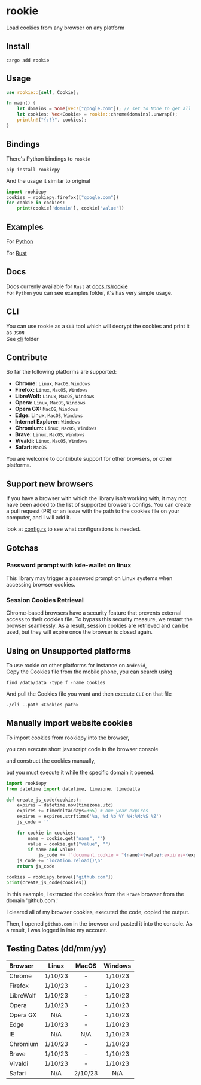 # rookie
Load cookies from any browser on any platform

## Install
```shell
cargo add rookie
```

## Usage
```rust
use rookie::{self, Cookie};

fn main() {
    let domains = Some(vec!["google.com"]); // set to None to get all
    let cookies: Vec<Cookie> = rookie::chrome(domains).unwrap();
    println!("{:?}", cookies);
}
```


## Bindings
There's Python bindings to `rookie`
```shell
pip install rookiepy
```
And the usage it similar to original
```python
import rookiepy
cookies = rookiepy.firefox(["google.com"])
for cookie in cookies:
    print(cookie['domain'], cookie['value'])
```

## Examples
For [Python](https://github.com/thewh1teagle/rookie/tree/main/examples)

For [Rust](https://github.com/thewh1teagle/rookie/tree/main/rookie-rs/examples)

## Docs
Docs currenly available for `Rust` at [docs.rs/rookie](https://docs.rs/rookie)  
For `Python` you can see examples folder, it's has very simple usage.

## CLI
You can use rookie as a `CLI` tool which will decrypt the cookies and print it as `JSON`  
See [cli](https://github.com/thewh1teagle/rookie/tree/main/cli) folder

## Contribute
So far the following platforms are supported:

* **Chrome:** `Linux`, `MacOS`, `Windows`
* **Firefox:** `Linux`, `MacOS`, `Windows`
* **LibreWolf:** `Linux`, `MacOS`, `Windows`
* **Opera:** `Linux`, `MacOS`, `Windows`
* **Opera GX:** `MacOS`, `Windows`
* **Edge:** Linux, `MacOS`, `Windows`
* **Internet Explorer:** `Windows`
* **Chromium:** `Linux`, `MacOS`, `Windows`
* **Brave:** `Linux`, `MacOS`, `Windows`
* **Vivaldi:** `Linux`, `MacOS`, `Windows`
* **Safari:** `MacOS`

You are welcome to contribute support for other browsers, or other platforms.

## Support new browsers
If you have a browser with which the library isn't working with, it may not have been added to the list of supported browsers configs. You can create a pull request (PR) or an issue with the path to the cookies file on your computer, and I will add it.

look at [config.rs](https://github.com/thewh1teagle/rookie/blob/main/rookie-rs/src/config.rs) to see what configurations is needed.

## Gotchas
### Password prompt with kde-wallet on linux
This library may trigger a password prompt on Linux systems when accessing browser cookies. 
### Session Cookies Retrieval
Chrome-based browsers have a security feature that prevents external access to their cookies file. To bypass this security measure, we restart the browser seamlessly. As a result, session cookies are retrieved and can be used, but they will expire once the browser is closed again.



## Using on Unsupported platforms
To use rookie on other platforms for instance on `Android`,  
Copy the Cookies file from the mobile phone, you can search using
```shell
find /data/data -type f -name Cookies
```
And pull the Cookies file you want and then execute `CLI` on that file
```shell
./cli --path <Cookies path>
```

## Manually import website cookies
To import cookies from rookiepy into the browser,

you can execute short javascript code in the browser console 

and construct the cookies manually,

but you must execute it while the specific domain it opened.
```python
import rookiepy
from datetime import datetime, timezone, timedelta

def create_js_code(cookies):
    expires = datetime.now(timezone.utc)
    expires += timedelta(days=365) # one year expires
    expires = expires.strftime('%a, %d %b %Y %H:%M:%S %Z')
    js_code = ''

    for cookie in cookies:
        name = cookie.get("name", "")
        value = cookie.get("value", "")
        if name and value:
            js_code += f'document.cookie = "{name}={value};expires={expires};"\n'
    js_code += 'location.reload()\n'
    return js_code

cookies = rookiepy.brave(["github.com"])
print(create_js_code(cookies))
```
In this example, I extracted the cookies from the `Brave` browser from the domain 'github.com.'

I cleared all of my browser cookies, executed the code, copied the output. 

Then, I opened `github.com` in the browser and pasted it into the console. As a result, I was logged in into my account.

## Testing Dates  (dd/mm/yy)

Browser  |  Linux   |  MacOS   | Windows  |
:------  | :------: | :------: | :------: |
Chrome   | 1/10/23  |    -     |  1/10/23 |
Firefox  | 1/10/23  |    -     |  1/10/23 |
LibreWolf| 1/10/23  |    -     |  1/10/23 |
Opera    | 1/10/23  |    -     |  1/10/23 |
Opera GX |   N/A    |    -     |  1/10/23 |
Edge     | 1/10/23  |    -     |  1/10/23 |
IE       |   N/A    |   N/A    |  1/10/23 |
Chromium | 1/10/23  |    -     |  1/10/23 |
Brave    | 1/10/23  |    -     |  1/10/23 |
Vivaldi  | 1/10/23  |    -     |  1/10/23 |
Safari   |   N/A    |  2/10/23 |    N/A   |
